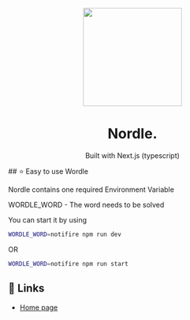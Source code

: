 <p align="center">
  <a href="https://notifire.co">
    <img width="200" src="https://uploads-ssl.webflow.com/6130b4d29bb0ab09e14ae9ee/6130e6931f755df302203fcc_SideLogo%20-%20BLack-p-800.png">
  </a>
</p>
<h1 align="center">Nordle.</h1>
<p align="center">Built with Next.js (typescript)</p>
## ⭐️ Easy to use Wordle

Nordle contains one required Environment Variable

WORDLE_WORD - The word needs to be solved

You can start it by using

```bash
WORDLE_WORD=notifire npm run dev
```

OR

```bash
WORDLE_WORD=notifire npm run start
```


## 🔗 Links
- [Home page](https://notifire.co/)